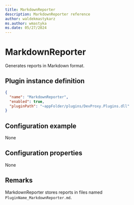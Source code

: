 ```yaml
---
title: MarkdownReporter
description: MarkdownReporter reference
author: waldekmastykarz
ms.author: wmastyka
ms.date: 05/27/2024
---
```


# MarkdownReporter

Generates reports in Markdown format.

## Plugin instance definition

```json
{
  "name": "MarkdownReporter",
  "enabled": true,
  "pluginPath": "~appFolder/plugins/DevProxy.Plugins.dll"
}
```

## Configuration example

None

## Configuration properties

None

## Remarks

MarkdownReporter stores reports in files named `PluginName_MarkdownReporter.md`.
